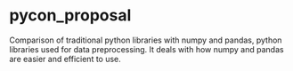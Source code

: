 # pycon_proposal


Comparison of traditional python libraries with numpy and pandas, python libraries used for data preprocessing.
It deals with how numpy and pandas are easier and efficient to use.

